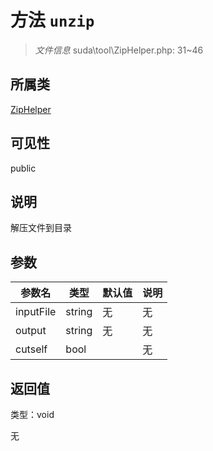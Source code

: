 # 方法 `unzip`

> *文件信息* suda\tool\ZipHelper.php: 31~46

## 所属类 

[ZipHelper](../ZipHelper.md)

## 可见性

public

## 说明

解压文件到目录


## 参数


| 参数名 | 类型 | 默认值 | 说明 |
|--------|-----|-------|-------|
| inputFile |  string | 无 | 无 |
| output |  string | 无 | 无 |
| cutself |  bool |  | 无 |



## 返回值

类型：void

无

